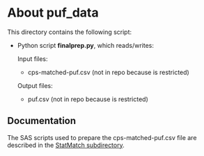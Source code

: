 About puf_data
==============

This directory contains the following script:

* Python script **finalprep.py**, which reads/writes:

  Input files:
    - cps-matched-puf.csv (not in repo because is restricted)

  Output files:
    - puf.csv (not in repo because is restricted)


Documentation
-------------

The SAS scripts used to prepare the cps-matched-puf.csv file are
described in the [StatMatch subdirectory](StatMatch/README.md).
